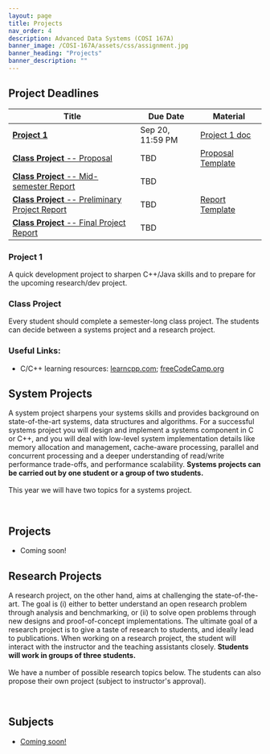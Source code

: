 ```yaml
---
layout: page
title: Projects
nav_order: 4
description: Advanced Data Systems (COSI 167A)
banner_image: /COSI-167A/assets/css/assignment.jpg
banner_heading: "Projects"
banner_description: ""
---
```


<div class="assignments">
    <div class="programming">
        <h2><strong>Project Deadlines</strong></h2>
        <table>
        <thead>
            <tr>
            <th>Title</th>
            <th>Due Date</th>
            <th>Material</th>
            </tr>
        </thead>
        <tbody>
            <tr>
            <td><a href="#" target="_blank"><b>Project 1</b></a></td>
            <td>Sep 20, 11:59 PM</td>
            <td><a href="/COSI-167A/assets/PAs/PA1/PA-1.pdf" target="_blank">Project 1 doc</a></td>
            </tr>
            <tr>
            <td><a href="#" target="_blank"><b>Class Project</b> -- Proposal</a></td>
            <td>TBD</td>
            <td><a href="#" target="_blank">Proposal Template</a></td>
            </tr>
            <!-- <tr>
            <td><a href="#" target="_blank">Project Proposal</a></td>
            <td>TBD</td>
            <td><a href="#" target="_blank"></a></td>
            </tr> -->
            <tr>
            <td><a href="#" target="_blank"><b>Class Project</b> -- Mid-semester Report</a></td>
            <td>TBD</td>
            <td><a href="#" target="_blank"></a></td>
            </tr>
            <tr>
            <td><a href="#" target="_blank"><b>Class Project</b> -- Preliminary Project Report</a></td>
            <td>TBD</td>
            <td><a href="#" target="_blank">Report Template</a></td>
            </tr>
            <tr>
            <td><a href="#" target="_blank"><b>Class Project</b> -- Final Project Report</a></td>
            <td>TBD</td>
            <td><a href="#" target="_blank"></a></td>
            </tr>
        </tbody>
        </table>
        <h3><strong>Project 1</strong></h3>
        <p>A quick development project to sharpen C++/Java skills and to prepare for the upcoming research/dev project.</p>
        <h3><strong>Class Project</strong></h3>
        <p>Every student should complete a semester-long class project. The students can decide between a systems project and a research project.</p>
        <h3><strong>Useful Links:</strong></h3>
        <ul>
            <li>C/C++ learning resources: <a href="https://www.learncpp.com/">learncpp.com</a>;  <a href="https://www.freecodecamp.org/news/learn-c-with-free-31-hour-course/">freeCodeCamp.org</a></li>
            <!-- <li><a href="#">Introduction to Storage and Memory Hierarchy</a> and some <a href="#">example code</a></li>
            <li><a href="#">Introduction to debugging and performance tools [material developed at Harvard]</a></li>
            <li><a href="#">Performance monitoring [material developed at Harvard]</a></li>
            <li><a href="#">TPCH Data and Query generator tool</a></li>
            <li><a href="#">Final project report template</a></li> -->
        </ul>
    </div>
</div>

<div class="assignments">
    <div class="written">
        <h2>System Projects</h2>
        <p>A system project sharpens your systems skills and provides background on state-of-the-art systems, data structures and algorithms. For a successful systems project you will design and implement a systems component in C or C++, and you will deal with low-level system implementation details like memory allocation and management, cache-aware processing, parallel and concurrent processing and a deeper understanding of read/write performance trade-offs, and performance scalability. <strong>Systems projects can be carried out by one student or a group of two students.</strong><br><br>This year we will have two topics for a systems project.</p>
        <br>
        <h2>Projects</h2>
        <ul>
            <li>Coming soon!</li>
            <!-- <li><a href="#">Implementation of LSM-Trees</a></li>
            <br><br>
            <li><a href="#">Implementation of a Bufferpool</a></li> -->
        </ul>
    </div>
    <div class="programming">
        <h2>Research Projects</h2>
        <p>A research project, on the other hand, aims at challenging the state-of-the-art. The goal is (i) either to better understand an open research problem through analysis and benchmarking, or (ii) to solve open problems through new designs and proof-of-concept implementations. The ultimate goal of a research project is to give a taste of research to students, and ideally lead to publications. When working on a research project, the student will interact with the instructor and the teaching assistants closely. <strong>Students will work in groups of three students.</strong><br><br>We have a number of possible research topics below. The students can also propose their own project (subject to instructor's approval).</p>
        <br>
        <h2>Subjects</h2>
        <ul>
            <li><a href="#">Coming soon!</a></li><br><br>
            <!-- <li><a href="#">Project</a></li><br><br> -->
            <!-- <li><a href="#">Project </a></li><br><br>
            <li><a href="#">Project </a></li><br><br>
            <li><a href="#">Project </a></li><br><br>
            <li><a href="#">Project </a></li><br><br>
            <li><a href="#">Project </a></li><br><br>
            <li><a href="#">Project </a></li><br><br>
            <li><a href="#">Project </a></li><br><br>
            <li><a href="#">Project </a></li> -->
        </ul>
    </div>
</div>